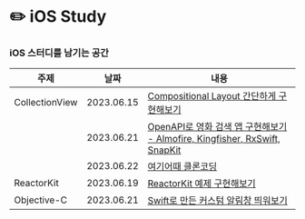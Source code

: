 # ✏️ iOS Study
### iOS 스터디를 남기는 공간
|주제|날짜|내용|
|------|---|---|
|CollectionView|2023.06.15|[Compositional Layout 간단하게 구현해보기](https://github.com/tea-hkim/iOS-study/tree/main/CollectionView/BasicCompositionalLayout)|
|              |2023.06.21|[OpenAPI로 영화 검색 앱 구현해보기 -  Almofire, Kingfisher, RxSwift, SnapKit]()|
|              |2023.06.22|[여기어때 클론코딩]()|
|ReactorKit|2023.06.19|[ReactorKit 예제 구현해보기]()|
|Objective-C|2023.06.21|[Swift로 만든 커스텀 알림창 띄워보기]()|
